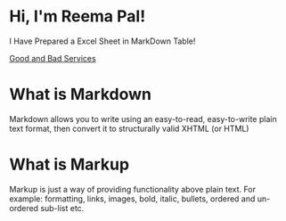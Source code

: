 # Hi, I'm Reema Pal!

I Have Prepared a Excel Sheet in MarkDown Table!

[Good and Bad Services](https://github.com/reemapal/Feb_Inters_Batch/blob/master/Logical_Task.md)

# What is Markdown
Markdown allows you to write using an easy-to-read, easy-to-write plain text format, then convert it to structurally valid XHTML (or HTML)

# What is Markup
Markup is just a way of providing functionality above plain text. For example: formatting, links, images, bold, italic, bullets, ordered and un-ordered sub-list etc.
